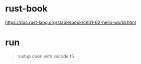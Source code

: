 # rust-book

https://doc.rust-lang.org/stable/book/ch01-02-hello-world.html

# run

> rustup
> open with vscode
> f5